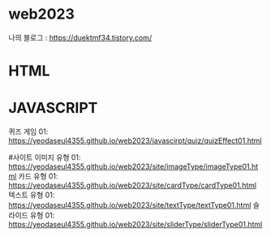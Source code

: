 # web2023

나의 블로그 : https://duektmf34.tistory.com/

# HTML

# JAVASCRIPT
퀴즈 게임 01: https://yeodaseul4355.github.io/web2023/javascirpt/quiz/quizEffect01.html

#사이트
이미지 유형 01: https://yeodaseul4355.github.io/web2023/site/imageType/imageType01.html
카드 유형 01: https://yeodaseul4355.github.io/web2023/site/cardType/cardType01.html
텍스트 유형 01: https://yeodaseul4355.github.io/web2023/site/textType/textType01.html
슬라이드 유형 01: https://yeodaseul4355.github.io/web2023/site/sliderType/sliderType01.html
